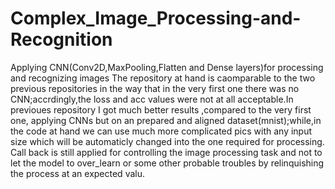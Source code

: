 # Complex_Image_Processing-and-Recognition
Applying CNN(Conv2D,MaxPooling,Flatten and Dense layers)for processing and recognizing images
The repository at hand is caomparable to the two previous repositories in the way that in the very first one there was no CNN;accrdingly,the loss and acc values were not at all acceptable.In previoues repository I got much better results ,compared to the very first one, applying CNNs but on an prepared and aligned dataset(mnist);while,in the code at hand we can use much more complicated pics with any input size which will be automaticly changed into the one required for processing.
Call back is still applied for controlling the image processing task and not to let the model to over_learn or some other probable troubles by relinquishing the process at an expected valu.
